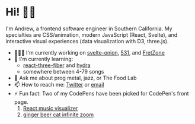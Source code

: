 # Hi! 👋🏽
<!--
**aqandrew/aqandrew** is a ✨ _special_ ✨ repository because its `README.md` (this file) appears on your GitHub profile.

Here are some ideas to get you started:

- 🔭 I'm currently working on ...
- 🌱 I'm currently learning ...
- 👯 I'm looking to collaborate on ...
- 🤔 I'm looking for help with ...
- 💬 Ask me about ...
- 📫 How to reach me: ...
- 😄 Pronouns: ...
- ⚡ Fun fact: ...
-->

I'm Andrew, a frontend software engineer in Southern California. My specialties are CSS/animation, modern JavaScript (React, Svelte), and interactive visual experiences (data visualization with D3, three.js).

- 👨🏽‍💻 I'm currently working on [svelte-onion](https://github.com/aqandrew/svelte-onion), [531](https://github.com/aqandrew/531), and [FretZone](https://fret.zone/)
- 🌱 I'm currently learning:
  - [react-three-fiber](https://docs.pmnd.rs/react-three-fiber/getting-started/introduction) and [hydra](https://hydra.ojack.xyz/)
  - somewhere between 4-79 songs
- 💬 Ask me about prog metal, jazz, or The Food Lab
- 📫 How to reach me: [Twitter](https://twitter.com/aqandrew) or [email](mailto:hi@aqandrew.com)
- ⚡ Fun fact: Two of my CodePens have been picked for CodePen's front page.
  1. [React music visualizer](https://codepen.io/aqandrew/pen/OJVNRgV)
  2. [ginger beer cat infinite zoom](https://codepen.io/aqandrew/pen/NWNzJNN)
